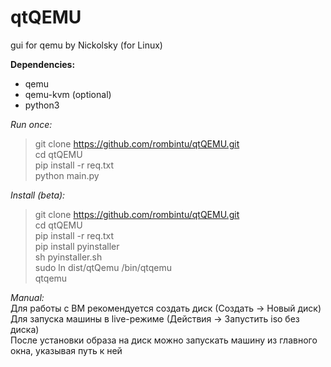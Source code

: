 # qtQEMU
gui for qemu by Nickolsky (for Linux)

**Dependencies:**
- qemu
- qemu-kvm (optional)
- python3

*Run once:*
> git clone https://github.com/rombintu/qtQEMU.git  
> cd qtQEMU  
> pip install -r req.txt  
> python main.py  

*Install (beta):*
> git clone https://github.com/rombintu/qtQEMU.git  
> cd qtQEMU  
> pip install -r req.txt  
> pip install pyinstaller  
> sh pyinstaller.sh  
> sudo ln dist/qtQemu /bin/qtqemu  
> qtqemu  

*Manual:*  
Для работы с ВМ рекомендуется создать диск (Создать -> Новый диск)  
Для запуска машины в live-режиме (Действия -> Запустить iso без диска)  
После установки образа на диск можно запускать машину из главного окна, указывая путь к ней  
